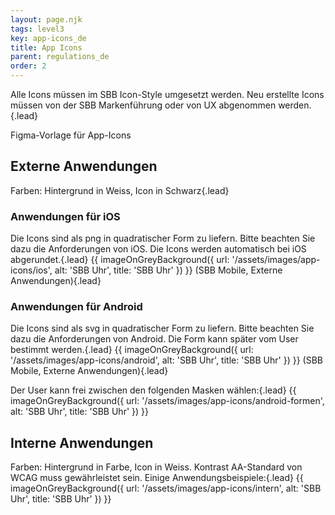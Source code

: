 ```yaml
---
layout: page.njk
tags: level3
key: app-icons_de
title: App Icons
parent: regulations_de
order: 2
---
```


Alle Icons müssen im <sbb-link variant="inline" href="/{{page.lang}}/foundation/assets/icons/">SBB Icon-Style</sbb-link>  umgesetzt werden. Neu erstellte Icons müssen von der SBB Markenführung oder von UX abgenommen werden.{.lead}

<sbb-button-link target="_blank" href="https://www.figma.com/file/0x2cZBSTG2t5crlyW2wfvE/adaptive-icons-template?t=4dWSW7jntdJDNUvr-1">
<sbb-icon slot="icon" name="figma-small"></sbb-icon>
Figma-Vorlage für App-Icons
</sbb-button-link> 

## Externe Anwendungen
Farben: Hintergrund in Weiss, Icon in Schwarz{.lead}

### Anwendungen für iOS
Die Icons sind als png in quadratischer Form zu liefern. Bitte beachten Sie dazu die Anforderungen von iOS. Die Icons werden automatisch bei iOS abgerundet.{.lead}
{{ imageOnGreyBackground({
    url: '/assets/images/app-icons/ios',
    alt: 'SBB Uhr',
    title: 'SBB Uhr'
}) }}
(SBB Mobile, Externe Anwendungen){.lead}

### Anwendungen für Android
Die Icons sind als svg in quadratischer Form zu liefern. Bitte beachten Sie dazu die Anforderungen von Android. Die Form kann später vom User bestimmt werden.{.lead}
{{ imageOnGreyBackground({
    url: '/assets/images/app-icons/android',
    alt: 'SBB Uhr',
    title: 'SBB Uhr'
}) }}
(SBB Mobile, Externe Anwendungen){.lead}

Der User kann frei zwischen den folgenden Masken wählen:{.lead}
{{ imageOnGreyBackground({
    url: '/assets/images/app-icons/android-formen',
    alt: 'SBB Uhr',
    title: 'SBB Uhr'
}) }}

## Interne Anwendungen
Farben: Hintergrund in Farbe, Icon in Weiss. Kontrast AA-Standard von WCAG muss gewährleistet sein.
Einige Anwendungsbeispiele:{.lead}
{{ imageOnGreyBackground({
    url: '/assets/images/app-icons/intern',
    alt: 'SBB Uhr',
    title: 'SBB Uhr'
}) }}
